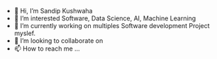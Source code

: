 - 👋 Hi, I’m Sandip Kushwaha
- 👀 I’m interested  Software, Data Science, AI, Machine Learning
- 🌱 I’m currently working on multiples Software development Project myslef.
- 💞️ I’m looking to collaborate on 
- 📫 How to reach me ...

<!---
1kussandy/1kussandy is a ✨ special ✨ repository because its `README.md` (this file) appears on your GitHub profile.
You can click the Preview link to take a look at your changes.
--->
